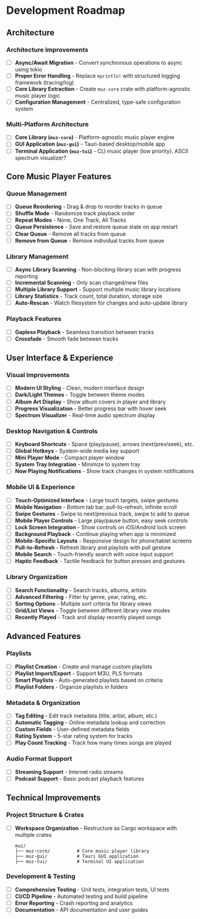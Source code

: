 # Development Roadmap

## Architecture

### Architecture Improvements
- [ ] **Async/Await Migration** - Convert synchronous operations to async using tokio
- [ ] **Proper Error Handling** - Replace `eprintln!` with structured logging framework (tracing/log)
- [ ] **Core Library Extraction** - Create `muz-core` crate with platform-agnostic music player logic
- [ ] **Configuration Management** - Centralized, type-safe configuration system

### Multi-Platform Architecture
- [ ] **Core Library (`muz-core`)** - Platform-agnostic music player engine
- [ ] **GUI Application (`muz-gui`)** - Tauri-based desktop/mobile app
- [ ] **Terminal Application (`muz-tui`)** - CLI music player (low priority). ASCII spectrum visualizer?

## Core Music Player Features

### Queue Management
- [ ] **Queue Reordering** - Drag & drop to reorder tracks in queue
- [ ] **Shuffle Mode** - Randomize track playback order
- [ ] **Repeat Modes** - None, One Track, All Tracks
- [ ] **Queue Persistence** - Save and restore queue state on app restart
- [ ] **Clear Queue** - Remove all tracks from queue
- [ ] **Remove from Queue** - Remove individual tracks from queue

### Library Management
- [ ] **Async Library Scanning** - Non-blocking library scan with progress reporting
- [ ] **Incremental Scanning** - Only scan changed/new files
- [ ] **Multiple Library Support** - Support multiple music library locations
- [ ] **Library Statistics** - Track count, total duration, storage size
- [ ] **Auto-Rescan** - Watch filesystem for changes and auto-update library

### Playback Features
- [ ] **Gapless Playback** - Seamless transition between tracks
- [ ] **Crossfade** - Smooth fade between tracks

## User Interface & Experience

### Visual Improvements
- [ ] **Modern UI Styling** - Clean, modern interface design
- [ ] **Dark/Light Themes** - Toggle between theme modes
- [ ] **Album Art Display** - Show album covers in player and library
- [ ] **Progress Visualization** - Better progress bar with hover seek
- [ ] **Spectrum Visualizer** - Real-time audio spectrum display

### Desktop Navigation & Controls
- [ ] **Keyboard Shortcuts** - Space (play/pause), arrows (next/prev/seek), etc.
- [ ] **Global Hotkeys** - System-wide media key support
- [ ] **Mini Player Mode** - Compact player window
- [ ] **System Tray Integration** - Minimize to system tray
- [ ] **Now Playing Notifications** - Show track changes in system notifications

### Mobile UI & Experience
- [ ] **Touch-Optimized Interface** - Large touch targets, swipe gestures
- [ ] **Mobile Navigation** - Bottom tab bar, pull-to-refresh, infinite scroll
- [ ] **Swipe Gestures** - Swipe to next/previous track, swipe to add to queue
- [ ] **Mobile Player Controls** - Large play/pause button, easy seek controls
- [ ] **Lock Screen Integration** - Show controls on iOS/Android lock screen
- [ ] **Background Playback** - Continue playing when app is minimized
- [ ] **Mobile-Specific Layouts** - Responsive design for phone/tablet screens
- [ ] **Pull-to-Refresh** - Refresh library and playlists with pull gesture
- [ ] **Mobile Search** - Touch-friendly search with voice input support
- [ ] **Haptic Feedback** - Tactile feedback for button presses and gestures

### Library Organization
- [ ] **Search Functionality** - Search tracks, albums, artists
- [ ] **Advanced Filtering** - Filter by genre, year, rating, etc.
- [ ] **Sorting Options** - Multiple sort criteria for library views
- [ ] **Grid/List Views** - Toggle between different library view modes
- [ ] **Recently Played** - Track and display recently played songs

## Advanced Features

### Playlists
- [ ] **Playlist Creation** - Create and manage custom playlists
- [ ] **Playlist Import/Export** - Support M3U, PLS formats
- [ ] **Smart Playlists** - Auto-generated playlists based on criteria
- [ ] **Playlist Folders** - Organize playlists in folders

### Metadata & Organization
- [ ] **Tag Editing** - Edit track metadata (title, artist, album, etc.)
- [ ] **Automatic Tagging** - Online metadata lookup and correction
- [ ] **Custom Fields** - User-defined metadata fields
- [ ] **Rating System** - 5-star rating system for tracks
- [ ] **Play Count Tracking** - Track how many times songs are played

### Audio Format Support
- [ ] **Streaming Support** - Internet radio streams
- [ ] **Podcast Support** - Basic podcast playback features

## Technical Improvements

### Project Structure & Crates
- [ ] **Workspace Organization** - Restructure as Cargo workspace with multiple crates
  ```
  muz/
  ├── muz-core/          # Core music player library
  ├── muz-gui/           # Tauri GUI application  
  ├── muz-tui/           # Terminal UI application
  ```

### Development & Testing
- [ ] **Comprehensive Testing** - Unit tests, integration tests, UI tests
- [ ] **CI/CD Pipeline** - Automated testing and build pipeline
- [ ] **Error Reporting** - Crash reporting and analytics
- [ ] **Documentation** - API documentation and user guides